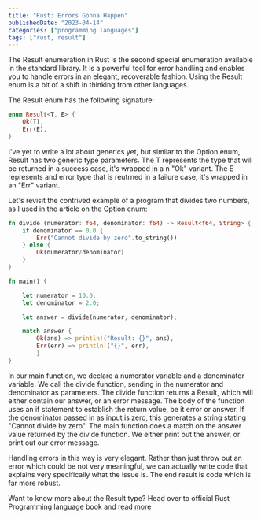 ```yaml
---
title: "Rust: Errors Gonna Happen"
publishedDate: "2023-04-14"
categories: ["programming languages"]
tags: ["rust, result"]
---
```


The Result enumeration in Rust is the second special enumeration available in the standard library. It is a powerful tool for error handling and enables you to handle errors in an elegant, recoverable fashion. Using the Result enum is a bit of a shift in thinking from other languages.

The Result enum has the following signature:

```rust
enum Result<T, E> {
	Ok(T),
	Err(E),
}
```

I've yet to write a lot about generics yet, but similar to the Option enum, Result has two generic type parameters. The T represents the type that will be returned in a success case, it's wrapped in a n "Ok" variant. The E represents and error type that is reutrned in a failure case, it's wrapped in an "Err" variant.

Let's revisit the contrived example of a program that divides two numbers, as I used in the article on the Option enum:

```rust
fn divide (numerator: f64, denominator: f64) -> Result<f64, String> {
    if denominator == 0.0 {
		Err("Cannot divide by zero".to_string())
	} else {
		Ok(numerator/denominator)
	}
}

fn main() {

	let numerator = 10.0;
	let denominator = 2.0;

	let answer = divide(numerator, denominator);

	match answer {
		Ok(ans) => println!("Result: {}", ans),
		Err(err) => println!("{}", err),
        }
}
```

In our main function, we declare a numerator variable and a denominator variable. We call the divide function, sending in the numerator and denominator as parameters. The divide function returns a Result, which will either contain our answer, or an error message. The body of the function uses an if statement to establish the return value, be it error or answer. If the denominator passed in as input is zero, this generates a string stating "Cannot divide by zero". The main function does a match on the answer value returned by the divide function. We either print out the answer, or print out our error message.

Handling errors in this way is very elegant. Rather than just throw out an error which could be not very meaningful, we can actually write code that explains very specifically what the issue is. The end result is code which is far more robust.

Want to know more about the Result type? Head over to official Rust Programming language book and [read more](https://doc.rust-lang.org/book/ch09-02-recoverable-errors-with-result.html)
